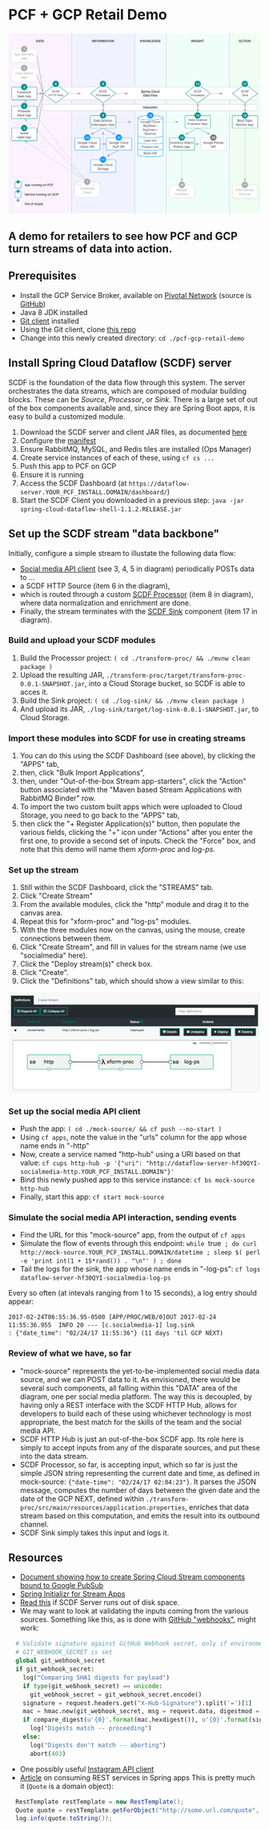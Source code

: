 # PCF + GCP Retail Demo

![Diagram showing major components and how data flows](./images/data_flow_diagram.png)

## A demo for retailers to see how PCF and GCP turn streams of data into action. 

## Prerequisites

* Install the GCP Service Broker, available on [Pivotal Network](https://network.pivotal.io/products/gcp-service-broker/)
  (source is [GitHub](https://github.com/GoogleCloudPlatform/gcp-service-broker))
* Java 8 JDK installed
* [Git client](https://git-scm.com/downloads) installed
* Using the Git client, clone [this repo](https://github.com/mgoddard-pivotal/pcf-gcp-retail-demo)
* Change into this newly created directory: `cd ./pcf-gcp-retail-demo`

## Install Spring Cloud Dataflow (SCDF) server

SCDF is the foundation of the data flow through this system.  The server orchestrates the data streams,
which are composed of modular building blocks.  These can be _Source_, _Processor_, or _Sink_.  There
is a large set of out of the box components available and, since they are Spring Boot apps, it is easy
to build a customized module.

1. Download the SCDF server and client JAR files, as documented [here](http://docs.spring.io/spring-cloud-dataflow-server-cloudfoundry/docs/current-SNAPSHOT/reference/html/_deploying_on_cloud_foundry.html#_download_the_spring_cloud_data_flow_server_and_shell_apps)
1. Configure the [manifest](./scdf/scdf_server_manifest.yml)
1. Ensure RabbitMQ, MySQL, and Redis tiles are installed (Ops Manager)
1. Create service instances of each of these, using `cf cs ...`
1. Push this app to PCF on GCP
1. Ensure it is running
1. Access the SCDF Dashboard (at `https://dataflow-server.YOUR_PCF_INSTALL.DOMAIN/dashboard/`)
1. Start the SCDF Client you downloaded in a previous step: `java -jar spring-cloud-dataflow-shell-1.1.2.RELEASE.jar`

## Set up the SCDF stream "data backbone"
Initially, configure a simple stream to illustate the following data flow:
* [Social media API client](./mock-source) (see 3, 4, 5 in diagram) periodically POSTs data to ...
* a SCDF HTTP Source (item 6 in the diagram),
* which is routed through a custom [SCDF Processor](./transform-proc) (item 8 in diagram),
  where data normalization and enrichment are done.
* Finally, the stream terminates with the [SCDF Sink](./log-sink) component (item 17 in diagram).

### Build and upload your SCDF modules
1. Build the Processor project: `( cd ./transform-proc/ && ./mvnw clean package )`
1. Upload the resulting JAR, `./transform-proc/target/transform-proc-0.0.1-SNAPSHOT.jar`, into a Cloud Storage bucket,
   so SCDF is able to acces it.
1. Build the Sink project: `( cd ./log-sink/ && ./mvnw clean package )`
1. And upload its JAR, `./log-sink/target/log-sink-0.0.1-SNAPSHOT.jar`, to Cloud Storage.

### Import these modules into SCDF for use in creating streams
1. You can do this using the SCDF Dashboard (see above), by clicking the "APPS" tab,
1. then, click "Bulk Import Applications",
1. then, under "Out-of-the-box Stream app-starters", click the "Action" button associated with the
   "Maven based Stream Applications with RabbitMQ Binder" row.
1. To import the two custom built apps which were uploaded to Cloud Storage, you need to
   go back to the "APPS" tab,
1. then click the "+ Register Application(s)" button, then populate the various fields, clicking the
   "+" icon under "Actions" after you enter the first one, to provide a second set of inputs.  Check
   the "Force" box, and note that this demo will name them _xform-proc_ and _log-ps_.

### Set up the stream
1. Still within the SCDF Dashboard, click the "STREAMS" tab.
1. Click "Create Stream"
1. From the available modules, click the "http" module and drag it to the canvas area.
1. Repeat this for "xform-proc" and "log-ps" modules.
1. With the three modules now on the canvas, using the mouse, create connections between them.
1. Click "Create Stream", and fill in values for the stream name (we use "socialmedia" here).
1. Click the "Deploy stream(s)" check box.
1. Click "Create".
1. Click the "Definitions" tab, which should show a view similar to this:

![SCDF Dashboard Streams View](./images/http-xform-log.png)

### Set up the social media API client
* Push the app: `( cd ./mock-source/ && cf push --no-start )`
* Using `cf apps`, note the value in the "urls" column for the app whose name ends in "-http"
* Now, create a service named "http-hub" using a URI based on that value: `cf cups http-hub -p '{"uri": "http://dataflow-server-hf30QYI-socialmedia-http.YOUR_PCF_INSTALL.DOMAIN"}'`
* Bind this newly pushed app to this service instance: `cf bs mock-source http-hub`
* Finally, start this app: `cf start mock-source`

### Simulate the social media API interaction, sending events
* Find the URL for this "mock-source" app, from the output of `cf apps`
* Simulate the flow of events through this endpoint: `while `true` ; do curl http://mock-source.YOUR_PCF_INSTALL.DOMAIN/datetime ; sleep $( perl -e 'print int(1 + 15*rand()) . "\n"' ) ; done`
* Tail the logs for the sink, the app whose name ends in "-log-ps": `cf logs dataflow-server-hf30QYI-socialmedia-log-ps`

Every so often (at intevals ranging from 1 to 15 seconds), a log entry should appear:
```
2017-02-24T06:55:36.95-0500 [APP/PROC/WEB/0]OUT 2017-02-24 11:55:36.955  INFO 20 --- [c.socialmedia-1] log.sink                                 : {"date_time": "02/24/17 11:55:36"} (11 days 'til GCP NEXT)
```

### Review of what we have, so far
* "mock-source" represents the yet-to-be-implemented social media data source,
  and we can POST data to it. As envisioned, there would be several such components,
  all falling within this "DATA" area of the diagram, one per social media platform.
  The way this is decoupled, by having only a REST interface with the SCDF HTTP Hub,
  allows for developers to build each of these using whichever technology is most
  appropriate, the best match for the skills of the team and the social media API.
* SCDF HTTP Hub is just an out-of-the-box SCDF app.  Its role here is simply to accept
  inputs from any of the disparate sources, and put these into the data stream.
* SCDF Processor, so far, is accepting input, which so far is just the simple JSON
  string representing the current date and time, as defined in mock-source:
  `{"date-time": "02/24/17 02:04:23"}`.  It parses the JSON message, computes the
  number of days between the given date and the date of the GCP NEXT, defined within
  `./transform-proc/src/main/resources/application.properties`, enriches that data
  stream based on this computation, and emits the result into its outbound channel.
* SCDF Sink simply takes this input and logs it.

## Resources
* [Document showing how to create Spring Cloud Stream components bound to Google PubSub](./docs/GooglePubSubBinderandSCDF.pdf)
* [Spring Initializr for Stream Apps](http://start-scs.cfapps.io/)
* [Read this](http://docs.spring.io/spring-cloud-dataflow-server-cloudfoundry/docs/1.1.1.RELEASE/reference/htmlsingle/#getting-started-maximum-disk-quota-configuration) if SCDF Server runs out of disk space.
* We may want to look at validating the inputs coming from the various sources.
  Something like this, as is done with [GitHub "webhooks"](https://developer.github.com/webhooks/),
  might work:
```python
  # Validate signature against GitHub Webhook secret, only if environment variable
  # GIT_WEBHOOK_SECRET is set
  global git_webhook_secret
  if git_webhook_secret:
    log("Comparing SHA1 digests for payload")
    if type(git_webhook_secret) == unicode:
      git_webhook_secret = git_webhook_secret.encode()
    signature = request.headers.get("X-Hub-Signature").split('=')[1]
    mac = hmac.new(git_webhook_secret, msg = request.data, digestmod = sha1)
    if compare_digest(u'{0}'.format(mac.hexdigest()), u'{0}'.format(signature)):
      log("Digests match -- proceeding")
    else:
      log("Digests don't match -- aborting")
      abort(403)
```
* One possibly useful [Instagram API client](https://github.com/LevPasha/Instagram-API-python)
* [Article](https://spring.io/guides/gs/consuming-rest/) on consuming REST services in Spring apps
  This is pretty much it (`Quote` is a domain object):
```java
  RestTemplate restTemplate = new RestTemplate();
  Quote quote = restTemplate.getForObject("http://some.url.com/quote", Quote.class);
  log.info(quote.toString());
```

